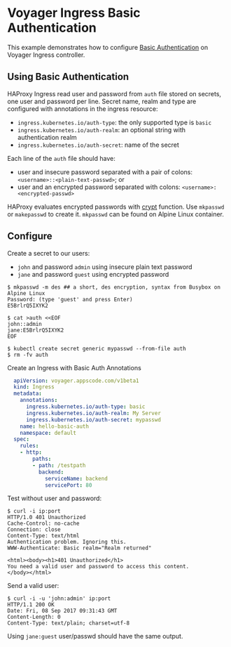 # Voyager Ingress Basic Authentication

This example demonstrates how to configure
[Basic Authentication](https://tools.ietf.org/html/rfc2617) on
Voyager Ingress controller.

## Using Basic Authentication

HAProxy Ingress read user and password from `auth` file stored on secrets, one user
and password per line. Secret name, realm and type are configured with annotations
in the ingress resource:

* `ingress.kubernetes.io/auth-type`: the only supported type is `basic`
* `ingress.kubernetes.io/auth-realm`: an optional string with authentication realm
* `ingress.kubernetes.io/auth-secret`: name of the secret

Each line of the `auth` file should have:

* user and insecure password separated with a pair of colons: `<username>::<plain-text-passwd>`; or
* user and an encrypted password separated with colons: `<username>:<encrypted-passwd>`

HAProxy evaluates encrypted passwords with
[crypt](http://man7.org/linux/man-pages/man3/crypt.3.html) function. Use `mkpasswd` or
`makepasswd` to create it. `mkpasswd` can be found on Alpine Linux container.

## Configure

Create a secret to our users:

* `john` and password `admin` using insecure plain text password
* `jane` and password `guest` using encrypted password

```console
$ mkpasswd -m des ## a short, des encryption, syntax from Busybox on Alpine Linux
Password: (type 'guest' and press Enter)
E5BrlrQ5IXYK2

$ cat >auth <<EOF
john::admin
jane:E5BrlrQ5IXYK2
EOF

$ kubectl create secret generic mypasswd --from-file auth
$ rm -fv auth
```

Create an Ingress with Basic Auth Annotations
```yaml
  apiVersion: voyager.appscode.com/v1beta1
  kind: Ingress
  metadata:
    annotations:
      ingress.kubernetes.io/auth-type: basic
      ingress.kubernetes.io/auth-realm: My Server
      ingress.kubernetes.io/auth-secret: mypasswd
    name: hello-basic-auth
    namespace: default
  spec:
    rules:
    - http:
        paths:
        - path: /testpath
          backend:
            serviceName: backend
            servicePort: 80

```

Test without user and password:

```console
$ curl -i ip:port
HTTP/1.0 401 Unauthorized
Cache-Control: no-cache
Connection: close
Content-Type: text/html
Authentication problem. Ignoring this.
WWW-Authenticate: Basic realm="Realm returned"

<html><body><h1>401 Unauthorized</h1>
You need a valid user and password to access this content.
</body></html>
```

Send a valid user:

```console
$ curl -i -u 'john:admin' ip:port
HTTP/1.1 200 OK
Date: Fri, 08 Sep 2017 09:31:43 GMT
Content-Length: 0
Content-Type: text/plain; charset=utf-8

```

Using `jane:guest` user/passwd should have the same output.
